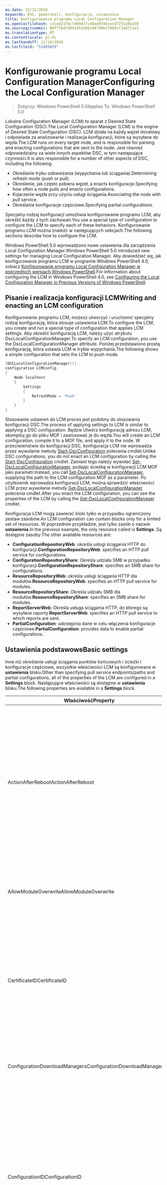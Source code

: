 ```yaml
---
ms.date: 12/12/2018
keywords: DSC, powershell, konfiguracja, ustawienia
title: Konfigurowanie programu Local Configuration Manager
ms.openlocfilehash: c3ced2376c7d99477c40ae078dcecd775538b350
ms.sourcegitcommit: 00ff76d7d9414fe585c04740b739b9cf14d711e1
ms.translationtype: MT
ms.contentlocale: pl-PL
ms.lasthandoff: 12/14/2018
ms.locfileid: "53405029"
---
```

# <a name="configuring-the-local-configuration-manager"></a><span data-ttu-id="3b67a-103">Konfigurowanie programu Local Configuration Manager</span><span class="sxs-lookup"><span data-stu-id="3b67a-103">Configuring the Local Configuration Manager</span></span>

> <span data-ttu-id="3b67a-104">Dotyczy: Windows PowerShell 5.0</span><span class="sxs-lookup"><span data-stu-id="3b67a-104">Applies To: Windows PowerShell 5.0</span></span>

<span data-ttu-id="3b67a-105">Lokalne Configuration Manager (LCM) to aparat z Desired State Configuration (DSC).</span><span class="sxs-lookup"><span data-stu-id="3b67a-105">The Local Configuration Manager (LCM) is the engine of Desired State Configuration (DSC).</span></span>
<span data-ttu-id="3b67a-106">LCM działa na każdy węzeł docelowy i odpowiada za analizowanie i realizacja konfiguracji, które są wysyłane do węzła.</span><span class="sxs-lookup"><span data-stu-id="3b67a-106">The LCM runs on every target node, and is responsible for parsing and enacting configurations that are sent to the node.</span></span>
<span data-ttu-id="3b67a-107">Jest również odpowiedzialny za wiele innych aspektów DSC, w tym następujące czynności.</span><span class="sxs-lookup"><span data-stu-id="3b67a-107">It is also responsible for a number of other aspects of DSC, including the following.</span></span>

- <span data-ttu-id="3b67a-108">Określanie trybu odświeżania (wypychania lub ściągania).</span><span class="sxs-lookup"><span data-stu-id="3b67a-108">Determining refresh mode (push or pull).</span></span>
- <span data-ttu-id="3b67a-109">Określenie, jak często pobiera węzeł, a enacts konfiguracje.</span><span class="sxs-lookup"><span data-stu-id="3b67a-109">Specifying how often a node pulls and enacts configurations.</span></span>
- <span data-ttu-id="3b67a-110">Kojarzenie węzła przy użyciu usługi ściągania.</span><span class="sxs-lookup"><span data-stu-id="3b67a-110">Associating the node with pull service.</span></span>
- <span data-ttu-id="3b67a-111">Określanie konfiguracje częściowe.</span><span class="sxs-lookup"><span data-stu-id="3b67a-111">Specifying partial configurations.</span></span>

<span data-ttu-id="3b67a-112">Specjalny rodzaj konfiguracji umożliwia konfigurowanie programu LCM, aby określić każdy z tych zachowań.</span><span class="sxs-lookup"><span data-stu-id="3b67a-112">You use a special type of configuration to configure the LCM to specify each of these behaviors.</span></span>
<span data-ttu-id="3b67a-113">Konfigurowanie programu LCM można znaleźć w następujących sekcjach.</span><span class="sxs-lookup"><span data-stu-id="3b67a-113">The following sections describe how to configure the LCM.</span></span>

<span data-ttu-id="3b67a-114">Windows PowerShell 5.0 wprowadzono nowe ustawienia dla zarządzania Local Configuration Manager.</span><span class="sxs-lookup"><span data-stu-id="3b67a-114">Windows PowerShell 5.0 introduced new settings for managing Local Configuration Manager.</span></span>
<span data-ttu-id="3b67a-115">Aby dowiedzieć się, jak konfigurowanie programu LCM w programie Windows PowerShell 4.0, zobacz [Konfigurowanie programu Local Configuration Manager w poprzednich wersjach Windows PowerShell](metaconfig4.md).</span><span class="sxs-lookup"><span data-stu-id="3b67a-115">For information about configuring the LCM in Windows PowerShell 4.0, see [Configuring the Local Configuration Manager in Previous Versions of Windows PowerShell](metaconfig4.md).</span></span>

## <a name="writing-and-enacting-an-lcm-configuration"></a><span data-ttu-id="3b67a-116">Pisanie i realizacja konfiguracji LCM</span><span class="sxs-lookup"><span data-stu-id="3b67a-116">Writing and enacting an LCM configuration</span></span>

<span data-ttu-id="3b67a-117">Konfigurowanie programu LCM, możesz utworzyć i uruchomić specjalny rodzaj konfigurację, która stosuje ustawienia LCM.</span><span class="sxs-lookup"><span data-stu-id="3b67a-117">To configure the LCM, you create and run a special type of configuration that applies LCM settings.</span></span>
<span data-ttu-id="3b67a-118">Aby określić konfigurację LCM, należy użyć atrybutu DscLocalConfigurationManager.</span><span class="sxs-lookup"><span data-stu-id="3b67a-118">To specify an LCM configuration, you use the DscLocalConfigurationManager attribute.</span></span>
<span data-ttu-id="3b67a-119">Poniżej przedstawiono prostą konfigurację, która ustawia LCM w trybie wypychania.</span><span class="sxs-lookup"><span data-stu-id="3b67a-119">The following shows a simple configuration that sets the LCM to push mode.</span></span>

```powershell
[DSCLocalConfigurationManager()]
configuration LCMConfig
{
    Node localhost
    {
        Settings
        {
            RefreshMode = 'Push'
        }
    }
}
```

<span data-ttu-id="3b67a-120">Stosowanie ustawień do LCM proces jest podobny do stosowania konfiguracji DSC.</span><span class="sxs-lookup"><span data-stu-id="3b67a-120">The process of applying settings to LCM is similar to applying a DSC configuration.</span></span>
<span data-ttu-id="3b67a-121">Będzie Utwórz konfigurację adresu LCM, skompiluj go do pliku MOF i zastosować je do węzła.</span><span class="sxs-lookup"><span data-stu-id="3b67a-121">You will create an LCM configuration, compile it to a MOF file, and apply it to the node.</span></span>
<span data-ttu-id="3b67a-122">W przeciwieństwie do konfiguracji DSC, konfiguracja LCM nie wprowadza przez wywołanie metody [Start-DscConfiguration](/powershell/module/psdesiredstateconfiguration/start-dscconfiguration) polecenia cmdlet.</span><span class="sxs-lookup"><span data-stu-id="3b67a-122">Unlike DSC configurations, you do not enact an LCM configuration by calling the [Start-DscConfiguration](/powershell/module/psdesiredstateconfiguration/start-dscconfiguration) cmdlet.</span></span>
<span data-ttu-id="3b67a-123">Zamiast tego należy wywołać [Set-DscLocalConfigurationManager](/powershell/module/PSDesiredStateConfiguration/Set-DscLocalConfigurationManager), podając ścieżkę w konfiguracji LCM MOF jako parametr.</span><span class="sxs-lookup"><span data-stu-id="3b67a-123">Instead, you call [Set-DscLocalConfigurationManager](/powershell/module/PSDesiredStateConfiguration/Set-DscLocalConfigurationManager), supplying the path to the LCM configuration MOF as a parameter.</span></span>
<span data-ttu-id="3b67a-124">Po użytkownik wprowadza konfiguracji LCM, można sprawdzić właściwości LCM przez wywołanie metody [Get-DscLocalConfigurationManager](/powershell/module/PSDesiredStateConfiguration/Get-DscLocalConfigurationManager) polecenia cmdlet.</span><span class="sxs-lookup"><span data-stu-id="3b67a-124">After you enact the LCM configuration, you can see the properties of the LCM by calling the [Get-DscLocalConfigurationManager](/powershell/module/PSDesiredStateConfiguration/Get-DscLocalConfigurationManager) cmdlet.</span></span>

<span data-ttu-id="3b67a-125">Konfiguracja LCM mogą zawierać bloki tylko w przypadku ograniczony zestaw zasobów.</span><span class="sxs-lookup"><span data-stu-id="3b67a-125">An LCM configuration can contain blocks only for a limited set of resources.</span></span>
<span data-ttu-id="3b67a-126">W poprzednim przykładzie, jest tylko zasób o nazwie **ustawienia**.</span><span class="sxs-lookup"><span data-stu-id="3b67a-126">In the previous example, the only resource called is **Settings**.</span></span>
<span data-ttu-id="3b67a-127">Są dostępne zasoby:</span><span class="sxs-lookup"><span data-stu-id="3b67a-127">The other available resources are:</span></span>

* <span data-ttu-id="3b67a-128">**ConfigurationRepositoryWeb**: określa usługi ściągania HTTP do konfiguracji.</span><span class="sxs-lookup"><span data-stu-id="3b67a-128">**ConfigurationRepositoryWeb**: specifies an HTTP pull service for configurations.</span></span>
* <span data-ttu-id="3b67a-129">**ConfigurationRepositoryShare**: Określa udziału SMB w przypadku konfiguracji.</span><span class="sxs-lookup"><span data-stu-id="3b67a-129">**ConfigurationRepositoryShare**: specifies an SMB share for configurations.</span></span>
* <span data-ttu-id="3b67a-130">**ResourceRepositoryWeb**: określa usługi ściągania HTTP dla modułów.</span><span class="sxs-lookup"><span data-stu-id="3b67a-130">**ResourceRepositoryWeb**: specifies an HTTP pull service for modules.</span></span>
* <span data-ttu-id="3b67a-131">**ResourceRepositoryShare**: Określa udziału SMB dla modułów.</span><span class="sxs-lookup"><span data-stu-id="3b67a-131">**ResourceRepositoryShare**: specifies an SMB share for modules.</span></span>
* <span data-ttu-id="3b67a-132">**ReportServerWeb**: Określa usługa ściągania HTTP, do którego są wysyłane raporty.</span><span class="sxs-lookup"><span data-stu-id="3b67a-132">**ReportServerWeb**: specifies an HTTP pull service to which reports are sent.</span></span>
* <span data-ttu-id="3b67a-133">**PartialConfiguration**: udostępnia dane w celu włączenia konfiguracje częściowe.</span><span class="sxs-lookup"><span data-stu-id="3b67a-133">**PartialConfiguration**: provides data to enable partial configurations.</span></span>

## <a name="basic-settings"></a><span data-ttu-id="3b67a-134">Ustawienia podstawowe</span><span class="sxs-lookup"><span data-stu-id="3b67a-134">Basic settings</span></span>

<span data-ttu-id="3b67a-135">Inne niż określanie usługi ściągania punktów końcowych i ścieżki i konfiguracje częściowe, wszystkie właściwości LCM są konfigurowane w **ustawienia** bloku.</span><span class="sxs-lookup"><span data-stu-id="3b67a-135">Other than specifying pull service endpoints/paths and partial configurations, all of the properties of the LCM are configured in a **Settings** block.</span></span>
<span data-ttu-id="3b67a-136">Następujące właściwości są dostępne w **ustawienia** bloku.</span><span class="sxs-lookup"><span data-stu-id="3b67a-136">The following properties are available in a **Settings** block.</span></span>

|  <span data-ttu-id="3b67a-137">Właściwość</span><span class="sxs-lookup"><span data-stu-id="3b67a-137">Property</span></span>  |  <span data-ttu-id="3b67a-138">Typ</span><span class="sxs-lookup"><span data-stu-id="3b67a-138">Type</span></span>  |  <span data-ttu-id="3b67a-139">Opis</span><span class="sxs-lookup"><span data-stu-id="3b67a-139">Description</span></span>   |
|----------- |------- |--------------- |
| <span data-ttu-id="3b67a-140">ActionAfterReboot</span><span class="sxs-lookup"><span data-stu-id="3b67a-140">ActionAfterReboot</span></span>| <span data-ttu-id="3b67a-141">ciąg</span><span class="sxs-lookup"><span data-stu-id="3b67a-141">string</span></span>| <span data-ttu-id="3b67a-142">Określa, co się dzieje po ponownym uruchomieniu podczas stosowania konfiguracji.</span><span class="sxs-lookup"><span data-stu-id="3b67a-142">Specifies what happens after a reboot during the application of a configuration.</span></span> <span data-ttu-id="3b67a-143">Możliwe wartości to __"ContinueConfiguration"__ i __"StopConfiguration"__.</span><span class="sxs-lookup"><span data-stu-id="3b67a-143">The possible values are __"ContinueConfiguration"__ and __"StopConfiguration"__.</span></span> <ul><li> <span data-ttu-id="3b67a-144">__ContinueConfiguration__: Kontynuuj, stosowanie bieżącą konfigurację po ponownym rozruchu komputera.</span><span class="sxs-lookup"><span data-stu-id="3b67a-144">__ContinueConfiguration__: Continue applying the current configuration after machine reboot.</span></span> <span data-ttu-id="3b67a-145">Jest to wartość domyślna</span><span class="sxs-lookup"><span data-stu-id="3b67a-145">This is the default value</span></span></li><li><span data-ttu-id="3b67a-146">__StopConfiguration__: Zatrzymaj bieżącą konfigurację po ponownym rozruchu komputera.</span><span class="sxs-lookup"><span data-stu-id="3b67a-146">__StopConfiguration__: Stop the current configuration after machine reboot.</span></span></li></ul>|
| <span data-ttu-id="3b67a-147">AllowModuleOverwrite</span><span class="sxs-lookup"><span data-stu-id="3b67a-147">AllowModuleOverwrite</span></span>| <span data-ttu-id="3b67a-148">wartość logiczna</span><span class="sxs-lookup"><span data-stu-id="3b67a-148">bool</span></span>| <span data-ttu-id="3b67a-149">__$TRUE__ Jeśli nowe konfiguracje pobrane z usługi ściągania mogą nadpisać stare w docelowym węźle.</span><span class="sxs-lookup"><span data-stu-id="3b67a-149">__$TRUE__ if new configurations downloaded from the pull service are allowed to overwrite the old ones on the target node.</span></span> <span data-ttu-id="3b67a-150">W przeciwnym razie $FALSE.</span><span class="sxs-lookup"><span data-stu-id="3b67a-150">Otherwise, $FALSE.</span></span>|
| <span data-ttu-id="3b67a-151">CertificateID</span><span class="sxs-lookup"><span data-stu-id="3b67a-151">CertificateID</span></span>| <span data-ttu-id="3b67a-152">ciąg</span><span class="sxs-lookup"><span data-stu-id="3b67a-152">string</span></span>| <span data-ttu-id="3b67a-153">Odcisk palca certyfikatu używany do zabezpieczania poświadczeń przekazanych w konfiguracji.</span><span class="sxs-lookup"><span data-stu-id="3b67a-153">The thumbprint of a certificate used to secure credentials passed in a configuration.</span></span> <span data-ttu-id="3b67a-154">Aby uzyskać więcej informacji, zobacz [chcesz zabezpieczyć poświadczenia w Desired State Configuration programu Windows PowerShell](http://blogs.msdn.com/b/powershell/archive/2014/01/31/want-to-secure-credentials-in-windows-powershell-desired-state-configuration.aspx)?.</span><span class="sxs-lookup"><span data-stu-id="3b67a-154">For more information see [Want to secure credentials in Windows PowerShell Desired State Configuration](http://blogs.msdn.com/b/powershell/archive/2014/01/31/want-to-secure-credentials-in-windows-powershell-desired-state-configuration.aspx)?.</span></span> <br> <span data-ttu-id="3b67a-155">__Uwaga:__ to odbywa się automatycznie, jeśli przy użyciu usługi ściągania usługi Azure Automation DSC.</span><span class="sxs-lookup"><span data-stu-id="3b67a-155">__Note:__ this is managed automatically if using Azure Automation DSC pull service.</span></span>|
| <span data-ttu-id="3b67a-156">ConfigurationDownloadManagers</span><span class="sxs-lookup"><span data-stu-id="3b67a-156">ConfigurationDownloadManagers</span></span>| <span data-ttu-id="3b67a-157">[] CimInstance</span><span class="sxs-lookup"><span data-stu-id="3b67a-157">CimInstance[]</span></span>| <span data-ttu-id="3b67a-158">Nieaktualne.</span><span class="sxs-lookup"><span data-stu-id="3b67a-158">Obsolete.</span></span> <span data-ttu-id="3b67a-159">Użyj __ConfigurationRepositoryWeb__ i __ConfigurationRepositoryShare__ bloków, aby zdefiniować ściągania konfiguracji punkty końcowe usługi.</span><span class="sxs-lookup"><span data-stu-id="3b67a-159">Use __ConfigurationRepositoryWeb__ and __ConfigurationRepositoryShare__ blocks to define configuration pull service endpoints.</span></span>|
| <span data-ttu-id="3b67a-160">ConfigurationID</span><span class="sxs-lookup"><span data-stu-id="3b67a-160">ConfigurationID</span></span>| <span data-ttu-id="3b67a-161">ciąg</span><span class="sxs-lookup"><span data-stu-id="3b67a-161">string</span></span>| <span data-ttu-id="3b67a-162">Dla wstecznej zgodności ze starszych ściągania usługi wersji.</span><span class="sxs-lookup"><span data-stu-id="3b67a-162">For backwards compatibility with older pull service versions.</span></span> <span data-ttu-id="3b67a-163">Identyfikator GUID, który identyfikuje plik konfiguracji, który można pobrać z usługi ściągania.</span><span class="sxs-lookup"><span data-stu-id="3b67a-163">A GUID that identifies the configuration file to get from a pull service.</span></span> <span data-ttu-id="3b67a-164">Węzeł będzie pobierać konfiguracje usługi ściągania, jeśli nazwa konfiguracji MOF nosi nazwę ConfigurationID.mof.</span><span class="sxs-lookup"><span data-stu-id="3b67a-164">The node will pull configurations on the pull service if the name of the configuration MOF is named ConfigurationID.mof.</span></span><br> <span data-ttu-id="3b67a-165">__Uwaga:__ Jeśli ustawisz tę właściwość, rejestrowanie węzła przy użyciu usługi ściągania przy użyciu __RegistrationKey__ nie działa.</span><span class="sxs-lookup"><span data-stu-id="3b67a-165">__Note:__ If you set this property, registering the node with a pull service by using __RegistrationKey__ does not work.</span></span> <span data-ttu-id="3b67a-166">Aby uzyskać więcej informacji, zobacz [Konfigurowanie klienta ściągania przy użyciu nazw konfiguracji](../pull-server/pullClientConfigNames.md).</span><span class="sxs-lookup"><span data-stu-id="3b67a-166">For more information, see [Setting up a pull client with configuration names](../pull-server/pullClientConfigNames.md).</span></span>|
| <span data-ttu-id="3b67a-167">ConfigurationMode</span><span class="sxs-lookup"><span data-stu-id="3b67a-167">ConfigurationMode</span></span>| <span data-ttu-id="3b67a-168">ciąg</span><span class="sxs-lookup"><span data-stu-id="3b67a-168">string</span></span> | <span data-ttu-id="3b67a-169">Określa, jak LCM faktycznie ma zastosowanie do konfiguracji do węzłów docelowych.</span><span class="sxs-lookup"><span data-stu-id="3b67a-169">Specifies how the LCM actually applies the configuration to the target nodes.</span></span> <span data-ttu-id="3b67a-170">Możliwe wartości to __"ApplyOnly"__,__"ApplyAndMonitor"__, i __"ApplyAndAutoCorrect"__.</span><span class="sxs-lookup"><span data-stu-id="3b67a-170">Possible values are __"ApplyOnly"__,__"ApplyAndMonitor"__, and __"ApplyAndAutoCorrect"__.</span></span> <ul><li><span data-ttu-id="3b67a-171">__ApplyOnly__: Ma zastosowanie do konfiguracji DSC, a nie robi nic więcej, chyba że nowa konfiguracja zostanie przypisany do węzła docelowego lub nowej konfiguracji są pobierane z usługi.</span><span class="sxs-lookup"><span data-stu-id="3b67a-171">__ApplyOnly__: DSC applies the configuration and does nothing further unless a new configuration is pushed to the target node or when a new configuration is pulled from a service.</span></span> <span data-ttu-id="3b67a-172">Po początkowej stosowania nowej konfiguracji DSC nie sprawdza odejście od stanu wcześniej skonfigurowany.</span><span class="sxs-lookup"><span data-stu-id="3b67a-172">After initial application of a new configuration, DSC does not check for drift from a previously configured state.</span></span> <span data-ttu-id="3b67a-173">Należy pamiętać, że DSC podejmie próbę zastosowania konfiguracji, dopóki nie zostanie pomyślnie przed __ApplyOnly__ staje się skuteczny.</span><span class="sxs-lookup"><span data-stu-id="3b67a-173">Note that DSC will attempt to apply the configuration until it is successful before __ApplyOnly__ takes effect.</span></span> </li><li> <span data-ttu-id="3b67a-174">__ApplyAndMonitor__: Jest to wartość domyślna.</span><span class="sxs-lookup"><span data-stu-id="3b67a-174">__ApplyAndMonitor__: This is the default value.</span></span> <span data-ttu-id="3b67a-175">LCM stosuje wszystkie nowe konfiguracje.</span><span class="sxs-lookup"><span data-stu-id="3b67a-175">The LCM applies any new configurations.</span></span> <span data-ttu-id="3b67a-176">Po początkowym aplikacji nowej konfiguracji Jeśli węzeł docelowy drifts z żądanego stanu DSC raporty niezgodności w dziennikach.</span><span class="sxs-lookup"><span data-stu-id="3b67a-176">After initial application of a new configuration, if the target node drifts from the desired state, DSC reports the discrepancy in logs.</span></span> <span data-ttu-id="3b67a-177">Należy pamiętać, że DSC podejmie próbę zastosowania konfiguracji, dopóki nie zostanie pomyślnie przed __ApplyAndMonitor__ staje się skuteczny.</span><span class="sxs-lookup"><span data-stu-id="3b67a-177">Note that DSC will attempt to apply the configuration until it is successful before __ApplyAndMonitor__ takes effect.</span></span></li><li><span data-ttu-id="3b67a-178">__ApplyAndAutoCorrect__: DSC stosuje wszystkie nowe konfiguracje.</span><span class="sxs-lookup"><span data-stu-id="3b67a-178">__ApplyAndAutoCorrect__: DSC applies any new configurations.</span></span> <span data-ttu-id="3b67a-179">Po początkowym aplikacji nowej konfiguracji Jeśli węzeł docelowy drifts z żądanego stanu DSC raporty niezgodności w dziennikach, a następnie ponownie stosuje bieżącej konfiguracji.</span><span class="sxs-lookup"><span data-stu-id="3b67a-179">After initial application of a new configuration, if the target node drifts from the desired state, DSC reports the discrepancy in logs, and then re-applies the current configuration.</span></span></li></ul>|
| <span data-ttu-id="3b67a-180">ConfigurationModeFrequencyMins</span><span class="sxs-lookup"><span data-stu-id="3b67a-180">ConfigurationModeFrequencyMins</span></span>| <span data-ttu-id="3b67a-181">UInt32</span><span class="sxs-lookup"><span data-stu-id="3b67a-181">UInt32</span></span>| <span data-ttu-id="3b67a-182">W ciągu kilku minut, bieżąca konfiguracja jest jak często sprawdzane i stosowane.</span><span class="sxs-lookup"><span data-stu-id="3b67a-182">How often, in minutes, the current configuration is checked and applied.</span></span> <span data-ttu-id="3b67a-183">Ta właściwość jest ignorowana, jeśli ustawiono właściwość ConfigurationMode ApplyOnly.</span><span class="sxs-lookup"><span data-stu-id="3b67a-183">This property is ignored if the ConfigurationMode property is set to ApplyOnly.</span></span> <span data-ttu-id="3b67a-184">Wartość domyślna to 15.</span><span class="sxs-lookup"><span data-stu-id="3b67a-184">The default value is 15.</span></span>|
| <span data-ttu-id="3b67a-185">Element DebugMode</span><span class="sxs-lookup"><span data-stu-id="3b67a-185">DebugMode</span></span>| <span data-ttu-id="3b67a-186">ciąg</span><span class="sxs-lookup"><span data-stu-id="3b67a-186">string</span></span>| <span data-ttu-id="3b67a-187">Możliwe wartości to __Brak__, __ForceModuleImport__, i __wszystkich__.</span><span class="sxs-lookup"><span data-stu-id="3b67a-187">Possible values are __None__, __ForceModuleImport__, and __All__.</span></span> <ul><li><span data-ttu-id="3b67a-188">Ustaw __Brak__ zasoby pamięci podręcznej.</span><span class="sxs-lookup"><span data-stu-id="3b67a-188">Set to __None__ to use cached resources.</span></span> <span data-ttu-id="3b67a-189">To jest ustawieniem domyślnym i powinny być używane w scenariuszach produkcyjnych.</span><span class="sxs-lookup"><span data-stu-id="3b67a-189">This is the default and should be used in production scenarios.</span></span></li><li><span data-ttu-id="3b67a-190">Ustawienie __ForceModuleImport__, powoduje, że LCM załadować ponownie wszystkie moduły zasobów DSC, nawet jeśli zostały wcześniej załadowane i pamięci podręcznej.</span><span class="sxs-lookup"><span data-stu-id="3b67a-190">Setting to __ForceModuleImport__, causes the LCM to reload any DSC resource modules, even if they have been previously loaded and cached.</span></span> <span data-ttu-id="3b67a-191">Ma to wpływ na wydajność operacji DSC, ponieważ każdy moduł jest załadowany ponownie, przy użyciu.</span><span class="sxs-lookup"><span data-stu-id="3b67a-191">This impacts the performance of DSC operations as each module is reloaded on use.</span></span> <span data-ttu-id="3b67a-192">Zazwyczaj używasz tej wartości podczas debugowania zasobu</span><span class="sxs-lookup"><span data-stu-id="3b67a-192">Typically you would use this value while debugging a resource</span></span></li><li><span data-ttu-id="3b67a-193">W tej wersji __wszystkich__ jest taka sama jak __ForceModuleImport__</span><span class="sxs-lookup"><span data-stu-id="3b67a-193">In this release, __All__ is same as __ForceModuleImport__</span></span></li></ul> |
| <span data-ttu-id="3b67a-194">RebootNodeIfNeeded</span><span class="sxs-lookup"><span data-stu-id="3b67a-194">RebootNodeIfNeeded</span></span>| <span data-ttu-id="3b67a-195">wartość logiczna</span><span class="sxs-lookup"><span data-stu-id="3b67a-195">bool</span></span>| <span data-ttu-id="3b67a-196">Ustaw tę opcję na __$true__ na Automatyczny ponowny rozruch węzła po przeprowadzeniu konfiguracji, która wymaga ponownego uruchomienia jest stosowany.</span><span class="sxs-lookup"><span data-stu-id="3b67a-196">Set this to __$true__ to automatically reboot the node after a configuration that requires reboot is applied.</span></span> <span data-ttu-id="3b67a-197">W przeciwnym razie trzeba będzie ręcznie wykonać ponowne uruchomienie węzła dla żadnej konfiguracji, który go wymaga.</span><span class="sxs-lookup"><span data-stu-id="3b67a-197">Otherwise, you will have to manually reboot the node for any configuration that requires it.</span></span> <span data-ttu-id="3b67a-198">Wartość domyślna to __$false__.</span><span class="sxs-lookup"><span data-stu-id="3b67a-198">The default value is __$false__.</span></span> <span data-ttu-id="3b67a-199">Aby użyć tego ustawienia, jeśli warunek jest ponowny rozruch jest wprowadzany przez coś innego niż DSC (np. Instalator Windows), należy połączyć to ustawienie za pomocą [xPendingReboot](https://github.com/powershell/xpendingreboot) modułu.</span><span class="sxs-lookup"><span data-stu-id="3b67a-199">To use this setting when a reboot condition is enacted by something other than DSC (such as Windows Installer), combine this setting with the [xPendingReboot](https://github.com/powershell/xpendingreboot) module.</span></span>|
| <span data-ttu-id="3b67a-200">Trybów RefreshMode</span><span class="sxs-lookup"><span data-stu-id="3b67a-200">RefreshMode</span></span>| <span data-ttu-id="3b67a-201">ciąg</span><span class="sxs-lookup"><span data-stu-id="3b67a-201">string</span></span>| <span data-ttu-id="3b67a-202">Określa, jak LCM pobiera konfiguracje.</span><span class="sxs-lookup"><span data-stu-id="3b67a-202">Specifies how the LCM gets configurations.</span></span> <span data-ttu-id="3b67a-203">Możliwe wartości to __"Wyłączone"__, __"Push"__, i __"Ściągania"__.</span><span class="sxs-lookup"><span data-stu-id="3b67a-203">The possible values are __"Disabled"__, __"Push"__, and __"Pull"__.</span></span> <ul><li><span data-ttu-id="3b67a-204">__Wyłączone__: Konfiguracje DSC są wyłączone dla tego węzła.</span><span class="sxs-lookup"><span data-stu-id="3b67a-204">__Disabled__: DSC configurations are disabled for this node.</span></span></li><li> <span data-ttu-id="3b67a-205">__Wypychanie__: Konfiguracje są inicjowane przez wywołanie metody [Start-DscConfiguration](/powershell/module/psdesiredstateconfiguration/start-dscconfiguration) polecenia cmdlet.</span><span class="sxs-lookup"><span data-stu-id="3b67a-205">__Push__: Configurations are initiated by calling the [Start-DscConfiguration](/powershell/module/psdesiredstateconfiguration/start-dscconfiguration) cmdlet.</span></span> <span data-ttu-id="3b67a-206">Konfiguracja jest stosowana od razu do węzła.</span><span class="sxs-lookup"><span data-stu-id="3b67a-206">The configuration is applied immediately to the node.</span></span> <span data-ttu-id="3b67a-207">Jest to wartość domyślna.</span><span class="sxs-lookup"><span data-stu-id="3b67a-207">This is the default value.</span></span></li><li><span data-ttu-id="3b67a-208">__Ściągnij:__ Węzeł jest skonfigurowany do regularne sprawdzanie konfiguracji z usługi ściągania lub ścieżka SMB.</span><span class="sxs-lookup"><span data-stu-id="3b67a-208">__Pull:__ The node is configured to regularly check for configurations from a pull service or SMB path.</span></span> <span data-ttu-id="3b67a-209">Jeśli ta właściwość jest ustawiona __ściągnięcia__, należy określić HTTP (usługa) lub ścieżka SMB (udział) w __ConfigurationRepositoryWeb__ lub __ConfigurationRepositoryShare__ bloku.</span><span class="sxs-lookup"><span data-stu-id="3b67a-209">If this property is set to __Pull__, you must specify an HTTP (service) or SMB (share) path in a __ConfigurationRepositoryWeb__ or __ConfigurationRepositoryShare__ block.</span></span></li></ul>|
| <span data-ttu-id="3b67a-210">RefreshFrequencyMins</span><span class="sxs-lookup"><span data-stu-id="3b67a-210">RefreshFrequencyMins</span></span>| <span data-ttu-id="3b67a-211">Uint32</span><span class="sxs-lookup"><span data-stu-id="3b67a-211">Uint32</span></span>| <span data-ttu-id="3b67a-212">Interwał czasu w minutach, w których LCM sprawdza, czy usługa ściągania, aby uzyskać zaktualizowane konfiguracje.</span><span class="sxs-lookup"><span data-stu-id="3b67a-212">The time interval, in minutes, at which the LCM checks a pull service to get updated configurations.</span></span> <span data-ttu-id="3b67a-213">Ta wartość jest ignorowana, jeśli nie skonfigurowano programu LCM w trybie ściągnięcia.</span><span class="sxs-lookup"><span data-stu-id="3b67a-213">This value is ignored if the LCM is not configured in pull mode.</span></span> <span data-ttu-id="3b67a-214">Wartość domyślna to 30.</span><span class="sxs-lookup"><span data-stu-id="3b67a-214">The default value is 30.</span></span>|
| <span data-ttu-id="3b67a-215">ReportManagers</span><span class="sxs-lookup"><span data-stu-id="3b67a-215">ReportManagers</span></span>| <span data-ttu-id="3b67a-216">[] CimInstance</span><span class="sxs-lookup"><span data-stu-id="3b67a-216">CimInstance[]</span></span>| <span data-ttu-id="3b67a-217">Nieaktualne.</span><span class="sxs-lookup"><span data-stu-id="3b67a-217">Obsolete.</span></span> <span data-ttu-id="3b67a-218">Użyj __ReportServerWeb__ bloków, aby zdefiniować punkt końcowy, aby wysłać dane raportowania usługi ściągania.</span><span class="sxs-lookup"><span data-stu-id="3b67a-218">Use __ReportServerWeb__ blocks to define an endpoint to send reporting data to a pull service.</span></span>|
| <span data-ttu-id="3b67a-219">ResourceModuleManagers</span><span class="sxs-lookup"><span data-stu-id="3b67a-219">ResourceModuleManagers</span></span>| <span data-ttu-id="3b67a-220">[] CimInstance</span><span class="sxs-lookup"><span data-stu-id="3b67a-220">CimInstance[]</span></span>| <span data-ttu-id="3b67a-221">Nieaktualne.</span><span class="sxs-lookup"><span data-stu-id="3b67a-221">Obsolete.</span></span> <span data-ttu-id="3b67a-222">Użyj __ResourceRepositoryWeb__ i __ResourceRepositoryShare__ bloków, aby zdefiniować ściągania usługi punktów końcowych HTTP lub ścieżek protokołu SMB, odpowiednio.</span><span class="sxs-lookup"><span data-stu-id="3b67a-222">Use __ResourceRepositoryWeb__ and __ResourceRepositoryShare__ blocks to define pull service HTTP endpoints or SMB paths, respectively.</span></span>|
| <span data-ttu-id="3b67a-223">PartialConfigurations</span><span class="sxs-lookup"><span data-stu-id="3b67a-223">PartialConfigurations</span></span>| <span data-ttu-id="3b67a-224">CimInstance</span><span class="sxs-lookup"><span data-stu-id="3b67a-224">CimInstance</span></span>| <span data-ttu-id="3b67a-225">Nie zaimplementowano.</span><span class="sxs-lookup"><span data-stu-id="3b67a-225">Not implemented.</span></span> <span data-ttu-id="3b67a-226">Nie używaj.</span><span class="sxs-lookup"><span data-stu-id="3b67a-226">Do not use.</span></span>|
| <span data-ttu-id="3b67a-227">StatusRetentionTimeInDays</span><span class="sxs-lookup"><span data-stu-id="3b67a-227">StatusRetentionTimeInDays</span></span> | <span data-ttu-id="3b67a-228">UInt32</span><span class="sxs-lookup"><span data-stu-id="3b67a-228">UInt32</span></span>| <span data-ttu-id="3b67a-229">Liczba dni, przez które LCM śledzi stan bieżącej konfiguracji.</span><span class="sxs-lookup"><span data-stu-id="3b67a-229">The number of days the LCM keeps the status of the current configuration.</span></span>|

## <a name="pull-service"></a><span data-ttu-id="3b67a-230">Usługa ściągania</span><span class="sxs-lookup"><span data-stu-id="3b67a-230">Pull service</span></span>

<span data-ttu-id="3b67a-231">Konfiguracja LCM obsługuje definiowanie następujących typów punktów końcowych usługi ściągania:</span><span class="sxs-lookup"><span data-stu-id="3b67a-231">LCM configuration supports defining the following types of pull service endpoints:</span></span>

- <span data-ttu-id="3b67a-232">**Serwer konfiguracji**: Repozytorium w przypadku konfiguracji DSC.</span><span class="sxs-lookup"><span data-stu-id="3b67a-232">**Configuration server**: A repository for DSC configurations.</span></span> <span data-ttu-id="3b67a-233">Definiowanie konfiguracji serwerów przy użyciu **ConfigurationRepositoryWeb** (dla serwerów opartych na sieci web) i **ConfigurationRepositoryShare** (dla serwerów opartych na SMB) bloki.</span><span class="sxs-lookup"><span data-stu-id="3b67a-233">Define configuration servers by using **ConfigurationRepositoryWeb** (for web-based servers) and **ConfigurationRepositoryShare** (for SMB-based servers) blocks.</span></span>
- <span data-ttu-id="3b67a-234">**Serwer zasobów**: Repozytorium dla zasobów DSC, spakowany jako moduły programu PowerShell.</span><span class="sxs-lookup"><span data-stu-id="3b67a-234">**Resource server**: A repository for DSC resources, packaged as PowerShell modules.</span></span> <span data-ttu-id="3b67a-235">Definiowanie serwerów zasobów przy użyciu **ResourceRepositoryWeb** (dla serwerów opartych na sieci web) i **ResourceRepositoryShare** (dla serwerów opartych na SMB) bloki.</span><span class="sxs-lookup"><span data-stu-id="3b67a-235">Define resource servers by using **ResourceRepositoryWeb** (for web-based servers) and **ResourceRepositoryShare** (for SMB-based servers) blocks.</span></span>
- <span data-ttu-id="3b67a-236">**Serwer raportów**: Usługa, która DSC wysyła dane raportu do.</span><span class="sxs-lookup"><span data-stu-id="3b67a-236">**Report server**: A service that DSC sends report data to.</span></span> <span data-ttu-id="3b67a-237">Definiowanie serwerów raportów przy użyciu **ReportServerWeb** bloków.</span><span class="sxs-lookup"><span data-stu-id="3b67a-237">Define report servers by using **ReportServerWeb** blocks.</span></span> <span data-ttu-id="3b67a-238">Na serwerze raportów należy usługi sieci web.</span><span class="sxs-lookup"><span data-stu-id="3b67a-238">A report server must be a web service.</span></span>

<span data-ttu-id="3b67a-239">Aby wyświetlić szczegółowe informacje na temat usługi ściągania, [Desired State Configuration usługi ściągania](../pull-server/pullServer.md).</span><span class="sxs-lookup"><span data-stu-id="3b67a-239">For more details on pull service see, [Desired State Configuration Pull Service](../pull-server/pullServer.md).</span></span>

## <a name="configuration-server-blocks"></a><span data-ttu-id="3b67a-240">Bloki serwera konfiguracji</span><span class="sxs-lookup"><span data-stu-id="3b67a-240">Configuration server blocks</span></span>

<span data-ttu-id="3b67a-241">Aby zdefiniować serwera konfiguracji opartej na sieci web, należy utworzyć **ConfigurationRepositoryWeb** bloku.</span><span class="sxs-lookup"><span data-stu-id="3b67a-241">To define a web-based configuration server, you create a **ConfigurationRepositoryWeb** block.</span></span>
<span data-ttu-id="3b67a-242">A **ConfigurationRepositoryWeb** definiuje następujące właściwości.</span><span class="sxs-lookup"><span data-stu-id="3b67a-242">A **ConfigurationRepositoryWeb** defines the following properties.</span></span>

|<span data-ttu-id="3b67a-243">Właściwość</span><span class="sxs-lookup"><span data-stu-id="3b67a-243">Property</span></span>|<span data-ttu-id="3b67a-244">Typ</span><span class="sxs-lookup"><span data-stu-id="3b67a-244">Type</span></span>|<span data-ttu-id="3b67a-245">Opis</span><span class="sxs-lookup"><span data-stu-id="3b67a-245">Description</span></span>|
|---|---|---|
|<span data-ttu-id="3b67a-246">AllowUnsecureConnection</span><span class="sxs-lookup"><span data-stu-id="3b67a-246">AllowUnsecureConnection</span></span>|<span data-ttu-id="3b67a-247">wartość logiczna</span><span class="sxs-lookup"><span data-stu-id="3b67a-247">bool</span></span>|<span data-ttu-id="3b67a-248">Ustaw **$TRUE** umożliwia nawiązywanie połączeń z węzła do serwera bez uwierzytelniania.</span><span class="sxs-lookup"><span data-stu-id="3b67a-248">Set to **$TRUE** to allow connections from the node to the server without authentication.</span></span> <span data-ttu-id="3b67a-249">Ustaw **$FALSE** wymagające uwierzytelniania.</span><span class="sxs-lookup"><span data-stu-id="3b67a-249">Set to **$FALSE** to require authentication.</span></span>|
|<span data-ttu-id="3b67a-250">CertificateID</span><span class="sxs-lookup"><span data-stu-id="3b67a-250">CertificateID</span></span>|<span data-ttu-id="3b67a-251">ciąg</span><span class="sxs-lookup"><span data-stu-id="3b67a-251">string</span></span>|<span data-ttu-id="3b67a-252">Odcisk palca certyfikatu używany do uwierzytelniania serwera.</span><span class="sxs-lookup"><span data-stu-id="3b67a-252">The thumbprint of a certificate used to authenticate to the server.</span></span>|
|<span data-ttu-id="3b67a-253">ConfigurationNames</span><span class="sxs-lookup"><span data-stu-id="3b67a-253">ConfigurationNames</span></span>|<span data-ttu-id="3b67a-254">Ciąg]</span><span class="sxs-lookup"><span data-stu-id="3b67a-254">String[]</span></span>|<span data-ttu-id="3b67a-255">Tablica nazw konfiguracji do ściągnięcia przez węzeł docelowy.</span><span class="sxs-lookup"><span data-stu-id="3b67a-255">An array of names of configurations to be pulled by the target node.</span></span> <span data-ttu-id="3b67a-256">Są one używane tylko wtedy, gdy węzeł jest zarejestrowana przy użyciu usługi ściągania przy użyciu **RegistrationKey**.</span><span class="sxs-lookup"><span data-stu-id="3b67a-256">These are used only if the node is registered with the pull service by using a **RegistrationKey**.</span></span> <span data-ttu-id="3b67a-257">Aby uzyskać więcej informacji, zobacz [Konfigurowanie klienta ściągania przy użyciu nazw konfiguracji](../pull-server/pullClientConfigNames.md).</span><span class="sxs-lookup"><span data-stu-id="3b67a-257">For more information, see [Setting up a pull client with configuration names](../pull-server/pullClientConfigNames.md).</span></span>|
|<span data-ttu-id="3b67a-258">RegistrationKey</span><span class="sxs-lookup"><span data-stu-id="3b67a-258">RegistrationKey</span></span>|<span data-ttu-id="3b67a-259">ciąg</span><span class="sxs-lookup"><span data-stu-id="3b67a-259">string</span></span>|<span data-ttu-id="3b67a-260">Identyfikator GUID, który rejestruje węzła przy użyciu usługi ściągania.</span><span class="sxs-lookup"><span data-stu-id="3b67a-260">A GUID that registers the node with the pull service.</span></span> <span data-ttu-id="3b67a-261">Aby uzyskać więcej informacji, zobacz [Konfigurowanie klienta ściągania przy użyciu nazw konfiguracji](../pull-server/pullClientConfigNames.md).</span><span class="sxs-lookup"><span data-stu-id="3b67a-261">For more information, see [Setting up a pull client with configuration names](../pull-server/pullClientConfigNames.md).</span></span>|
|<span data-ttu-id="3b67a-262">ServerURL</span><span class="sxs-lookup"><span data-stu-id="3b67a-262">ServerURL</span></span>|<span data-ttu-id="3b67a-263">ciąg</span><span class="sxs-lookup"><span data-stu-id="3b67a-263">string</span></span>|<span data-ttu-id="3b67a-264">Adres URL usługi konfiguracji.</span><span class="sxs-lookup"><span data-stu-id="3b67a-264">The URL of the configuration service.</span></span>|

<span data-ttu-id="3b67a-265">Przykładowy skrypt ułatwiają konfigurowanie wartość ConfigurationRepositoryWeb dla węzłów lokalnych jest dostępna — zobacz [metaconfigurations generowania DSC](https://docs.microsoft.com/en-us/azure/automation/automation-dsc-onboarding#generating-dsc-metaconfigurations)</span><span class="sxs-lookup"><span data-stu-id="3b67a-265">An example script to simplify configuring the ConfigurationRepositoryWeb value for on-premises nodes is available - see [Generating DSC metaconfigurations](https://docs.microsoft.com/en-us/azure/automation/automation-dsc-onboarding#generating-dsc-metaconfigurations)</span></span>

<span data-ttu-id="3b67a-266">Aby zdefiniować serwer konfiguracji opartej na protokole SMB, należy utworzyć **ConfigurationRepositoryShare** bloku.</span><span class="sxs-lookup"><span data-stu-id="3b67a-266">To define an SMB-based configuration server, you create a **ConfigurationRepositoryShare** block.</span></span>
<span data-ttu-id="3b67a-267">A **ConfigurationRepositoryShare** definiuje następujące właściwości.</span><span class="sxs-lookup"><span data-stu-id="3b67a-267">A **ConfigurationRepositoryShare** defines the following properties.</span></span>

|<span data-ttu-id="3b67a-268">Właściwość</span><span class="sxs-lookup"><span data-stu-id="3b67a-268">Property</span></span>|<span data-ttu-id="3b67a-269">Typ</span><span class="sxs-lookup"><span data-stu-id="3b67a-269">Type</span></span>|<span data-ttu-id="3b67a-270">Opis</span><span class="sxs-lookup"><span data-stu-id="3b67a-270">Description</span></span>|
|---|---|---|
|<span data-ttu-id="3b67a-271">Poświadczenie</span><span class="sxs-lookup"><span data-stu-id="3b67a-271">Credential</span></span>|<span data-ttu-id="3b67a-272">MSFT_Credential</span><span class="sxs-lookup"><span data-stu-id="3b67a-272">MSFT_Credential</span></span>|<span data-ttu-id="3b67a-273">Poświadczenia używane do uwierzytelniania w udziale SMB.</span><span class="sxs-lookup"><span data-stu-id="3b67a-273">The credential used to authenticate to the SMB share.</span></span>|
|<span data-ttu-id="3b67a-274">SourcePath</span><span class="sxs-lookup"><span data-stu-id="3b67a-274">SourcePath</span></span>|<span data-ttu-id="3b67a-275">ciąg</span><span class="sxs-lookup"><span data-stu-id="3b67a-275">string</span></span>|<span data-ttu-id="3b67a-276">Ścieżka udziału SMB.</span><span class="sxs-lookup"><span data-stu-id="3b67a-276">The path of the SMB share.</span></span>|

## <a name="resource-server-blocks"></a><span data-ttu-id="3b67a-277">Bloki serwera zasobów</span><span class="sxs-lookup"><span data-stu-id="3b67a-277">Resource server blocks</span></span>

<span data-ttu-id="3b67a-278">Aby zdefiniować serwer zasobów opartych na sieci web, należy utworzyć **ResourceRepositoryWeb** bloku.</span><span class="sxs-lookup"><span data-stu-id="3b67a-278">To define a web-based resource server, you create a **ResourceRepositoryWeb** block.</span></span>
<span data-ttu-id="3b67a-279">A **ResourceRepositoryWeb** definiuje następujące właściwości.</span><span class="sxs-lookup"><span data-stu-id="3b67a-279">A **ResourceRepositoryWeb** defines the following properties.</span></span>

|<span data-ttu-id="3b67a-280">Właściwość</span><span class="sxs-lookup"><span data-stu-id="3b67a-280">Property</span></span>|<span data-ttu-id="3b67a-281">Typ</span><span class="sxs-lookup"><span data-stu-id="3b67a-281">Type</span></span>|<span data-ttu-id="3b67a-282">Opis</span><span class="sxs-lookup"><span data-stu-id="3b67a-282">Description</span></span>|
|---|---|---|
|<span data-ttu-id="3b67a-283">AllowUnsecureConnection</span><span class="sxs-lookup"><span data-stu-id="3b67a-283">AllowUnsecureConnection</span></span>|<span data-ttu-id="3b67a-284">wartość logiczna</span><span class="sxs-lookup"><span data-stu-id="3b67a-284">bool</span></span>|<span data-ttu-id="3b67a-285">Ustaw **$TRUE** umożliwia nawiązywanie połączeń z węzła do serwera bez uwierzytelniania.</span><span class="sxs-lookup"><span data-stu-id="3b67a-285">Set to **$TRUE** to allow connections from the node to the server without authentication.</span></span> <span data-ttu-id="3b67a-286">Ustaw **$FALSE** wymagające uwierzytelniania.</span><span class="sxs-lookup"><span data-stu-id="3b67a-286">Set to **$FALSE** to require authentication.</span></span>|
|<span data-ttu-id="3b67a-287">CertificateID</span><span class="sxs-lookup"><span data-stu-id="3b67a-287">CertificateID</span></span>|<span data-ttu-id="3b67a-288">ciąg</span><span class="sxs-lookup"><span data-stu-id="3b67a-288">string</span></span>|<span data-ttu-id="3b67a-289">Odcisk palca certyfikatu używany do uwierzytelniania serwera.</span><span class="sxs-lookup"><span data-stu-id="3b67a-289">The thumbprint of a certificate used to authenticate to the server.</span></span>|
|<span data-ttu-id="3b67a-290">RegistrationKey</span><span class="sxs-lookup"><span data-stu-id="3b67a-290">RegistrationKey</span></span>|<span data-ttu-id="3b67a-291">ciąg</span><span class="sxs-lookup"><span data-stu-id="3b67a-291">string</span></span>|<span data-ttu-id="3b67a-292">Identyfikator GUID, który identyfikuje węzeł, aby usługa ściągania.</span><span class="sxs-lookup"><span data-stu-id="3b67a-292">A GUID that identifies the node to the pull service.</span></span>|
|<span data-ttu-id="3b67a-293">ServerURL</span><span class="sxs-lookup"><span data-stu-id="3b67a-293">ServerURL</span></span>|<span data-ttu-id="3b67a-294">ciąg</span><span class="sxs-lookup"><span data-stu-id="3b67a-294">string</span></span>|<span data-ttu-id="3b67a-295">Adres URL serwera konfiguracji.</span><span class="sxs-lookup"><span data-stu-id="3b67a-295">The URL of the configuration server.</span></span>|

<span data-ttu-id="3b67a-296">Przykładowy skrypt ułatwiają konfigurowanie wartość ResourceRepositoryWeb dla węzłów lokalnych jest dostępna — zobacz [metaconfigurations generowania DSC](https://docs.microsoft.com/en-us/azure/automation/automation-dsc-onboarding#generating-dsc-metaconfigurations)</span><span class="sxs-lookup"><span data-stu-id="3b67a-296">An example script to simplify configuring the ResourceRepositoryWeb value for on-premises nodes is available - see [Generating DSC metaconfigurations](https://docs.microsoft.com/en-us/azure/automation/automation-dsc-onboarding#generating-dsc-metaconfigurations)</span></span>

<span data-ttu-id="3b67a-297">Aby zdefiniować serwer opartych na SMB zasobów, należy utworzyć **ResourceRepositoryShare** bloku.</span><span class="sxs-lookup"><span data-stu-id="3b67a-297">To define an SMB-based resource server, you create a **ResourceRepositoryShare** block.</span></span>
<span data-ttu-id="3b67a-298">**ResourceRepositoryShare** definiuje następujące właściwości.</span><span class="sxs-lookup"><span data-stu-id="3b67a-298">**ResourceRepositoryShare** defines the following properties.</span></span>

|<span data-ttu-id="3b67a-299">Właściwość</span><span class="sxs-lookup"><span data-stu-id="3b67a-299">Property</span></span>|<span data-ttu-id="3b67a-300">Typ</span><span class="sxs-lookup"><span data-stu-id="3b67a-300">Type</span></span>|<span data-ttu-id="3b67a-301">Opis</span><span class="sxs-lookup"><span data-stu-id="3b67a-301">Description</span></span>|
|---|---|---|
|<span data-ttu-id="3b67a-302">Poświadczenie</span><span class="sxs-lookup"><span data-stu-id="3b67a-302">Credential</span></span>|<span data-ttu-id="3b67a-303">MSFT_Credential</span><span class="sxs-lookup"><span data-stu-id="3b67a-303">MSFT_Credential</span></span>|<span data-ttu-id="3b67a-304">Poświadczenia używane do uwierzytelniania w udziale SMB.</span><span class="sxs-lookup"><span data-stu-id="3b67a-304">The credential used to authenticate to the SMB share.</span></span> <span data-ttu-id="3b67a-305">Na przykład przekazywać poświadczenia zobacz [Konfigurowanie serwera ściągania DSC SMB](../pull-server/pullServerSMB.md)</span><span class="sxs-lookup"><span data-stu-id="3b67a-305">For an example of passing credentials, see [Setting up a DSC SMB pull server](../pull-server/pullServerSMB.md)</span></span>|
|<span data-ttu-id="3b67a-306">SourcePath</span><span class="sxs-lookup"><span data-stu-id="3b67a-306">SourcePath</span></span>|<span data-ttu-id="3b67a-307">ciąg</span><span class="sxs-lookup"><span data-stu-id="3b67a-307">string</span></span>|<span data-ttu-id="3b67a-308">Ścieżka udziału SMB.</span><span class="sxs-lookup"><span data-stu-id="3b67a-308">The path of the SMB share.</span></span>|

## <a name="report-server-blocks"></a><span data-ttu-id="3b67a-309">Bloki serwera raportów</span><span class="sxs-lookup"><span data-stu-id="3b67a-309">Report server blocks</span></span>

<span data-ttu-id="3b67a-310">Aby zdefiniować serwera raportów, należy utworzyć **ReportServerWeb** bloku.</span><span class="sxs-lookup"><span data-stu-id="3b67a-310">To define a report server, you create a **ReportServerWeb** block.</span></span>
<span data-ttu-id="3b67a-311">Rola serwera raportów nie jest zgodny z usługi ściągania opartych na SMB.</span><span class="sxs-lookup"><span data-stu-id="3b67a-311">The report server role is not compatible with SMB based pull service.</span></span>
<span data-ttu-id="3b67a-312">**ReportServerWeb** definiuje następujące właściwości.</span><span class="sxs-lookup"><span data-stu-id="3b67a-312">**ReportServerWeb** defines the following properties.</span></span>

|<span data-ttu-id="3b67a-313">Właściwość</span><span class="sxs-lookup"><span data-stu-id="3b67a-313">Property</span></span>|<span data-ttu-id="3b67a-314">Typ</span><span class="sxs-lookup"><span data-stu-id="3b67a-314">Type</span></span>|<span data-ttu-id="3b67a-315">Opis</span><span class="sxs-lookup"><span data-stu-id="3b67a-315">Description</span></span>|
|---|---|---|
|<span data-ttu-id="3b67a-316">AllowUnsecureConnection</span><span class="sxs-lookup"><span data-stu-id="3b67a-316">AllowUnsecureConnection</span></span>|<span data-ttu-id="3b67a-317">wartość logiczna</span><span class="sxs-lookup"><span data-stu-id="3b67a-317">bool</span></span>|<span data-ttu-id="3b67a-318">Ustaw **$TRUE** umożliwia nawiązywanie połączeń z węzła do serwera bez uwierzytelniania.</span><span class="sxs-lookup"><span data-stu-id="3b67a-318">Set to **$TRUE** to allow connections from the node to the server without authentication.</span></span> <span data-ttu-id="3b67a-319">Ustaw **$FALSE** wymagające uwierzytelniania.</span><span class="sxs-lookup"><span data-stu-id="3b67a-319">Set to **$FALSE** to require authentication.</span></span>|
|<span data-ttu-id="3b67a-320">CertificateID</span><span class="sxs-lookup"><span data-stu-id="3b67a-320">CertificateID</span></span>|<span data-ttu-id="3b67a-321">ciąg</span><span class="sxs-lookup"><span data-stu-id="3b67a-321">string</span></span>|<span data-ttu-id="3b67a-322">Odcisk palca certyfikatu używany do uwierzytelniania serwera.</span><span class="sxs-lookup"><span data-stu-id="3b67a-322">The thumbprint of a certificate used to authenticate to the server.</span></span>|
|<span data-ttu-id="3b67a-323">RegistrationKey</span><span class="sxs-lookup"><span data-stu-id="3b67a-323">RegistrationKey</span></span>|<span data-ttu-id="3b67a-324">ciąg</span><span class="sxs-lookup"><span data-stu-id="3b67a-324">string</span></span>|<span data-ttu-id="3b67a-325">Identyfikator GUID, który identyfikuje węzeł, aby usługa ściągania.</span><span class="sxs-lookup"><span data-stu-id="3b67a-325">A GUID that identifies the node to the pull service.</span></span>|
|<span data-ttu-id="3b67a-326">ServerURL</span><span class="sxs-lookup"><span data-stu-id="3b67a-326">ServerURL</span></span>|<span data-ttu-id="3b67a-327">ciąg</span><span class="sxs-lookup"><span data-stu-id="3b67a-327">string</span></span>|<span data-ttu-id="3b67a-328">Adres URL serwera konfiguracji.</span><span class="sxs-lookup"><span data-stu-id="3b67a-328">The URL of the configuration server.</span></span>|

<span data-ttu-id="3b67a-329">Przykładowy skrypt ułatwiają konfigurowanie wartość ReportServerWeb dla węzłów lokalnych jest dostępna — zobacz [metaconfigurations generowania DSC](https://docs.microsoft.com/en-us/azure/automation/automation-dsc-onboarding#generating-dsc-metaconfigurations)</span><span class="sxs-lookup"><span data-stu-id="3b67a-329">An example script to simplify configuring the ReportServerWeb value for on-premises nodes is available - see [Generating DSC metaconfigurations](https://docs.microsoft.com/en-us/azure/automation/automation-dsc-onboarding#generating-dsc-metaconfigurations)</span></span>

## <a name="partial-configurations"></a><span data-ttu-id="3b67a-330">Konfiguracje częściowe</span><span class="sxs-lookup"><span data-stu-id="3b67a-330">Partial configurations</span></span>

<span data-ttu-id="3b67a-331">Aby zdefiniować częściowe konfiguracji, należy utworzyć **PartialConfiguration** bloku.</span><span class="sxs-lookup"><span data-stu-id="3b67a-331">To define a partial configuration, you create a **PartialConfiguration** block.</span></span>
<span data-ttu-id="3b67a-332">Aby uzyskać więcej informacji na temat konfiguracje częściowe zobacz [konfiguracje DSC częściowego](../pull-server/partialConfigs.md).</span><span class="sxs-lookup"><span data-stu-id="3b67a-332">For more information about partial configurations, see [DSC Partial configurations](../pull-server/partialConfigs.md).</span></span>
<span data-ttu-id="3b67a-333">**PartialConfiguration** definiuje następujące właściwości.</span><span class="sxs-lookup"><span data-stu-id="3b67a-333">**PartialConfiguration** defines the following properties.</span></span>

|<span data-ttu-id="3b67a-334">Właściwość</span><span class="sxs-lookup"><span data-stu-id="3b67a-334">Property</span></span>|<span data-ttu-id="3b67a-335">Typ</span><span class="sxs-lookup"><span data-stu-id="3b67a-335">Type</span></span>|<span data-ttu-id="3b67a-336">Opis</span><span class="sxs-lookup"><span data-stu-id="3b67a-336">Description</span></span>|
|---|---|---|
|<span data-ttu-id="3b67a-337">ConfigurationSource</span><span class="sxs-lookup"><span data-stu-id="3b67a-337">ConfigurationSource</span></span>|<span data-ttu-id="3b67a-338">ciąg]</span><span class="sxs-lookup"><span data-stu-id="3b67a-338">string[]</span></span>|<span data-ttu-id="3b67a-339">Tablica nazw serwerów konfiguracji, wcześniej zdefiniowanej w **ConfigurationRepositoryWeb** i **ConfigurationRepositoryShare** bloków, gdzie częściowe konfiguracji jest określany na podstawie.</span><span class="sxs-lookup"><span data-stu-id="3b67a-339">An array of names of configuration servers, previously defined in **ConfigurationRepositoryWeb** and **ConfigurationRepositoryShare** blocks, where the partial configuration is pulled from.</span></span>|
|<span data-ttu-id="3b67a-340">DependsOn</span><span class="sxs-lookup"><span data-stu-id="3b67a-340">DependsOn</span></span>|<span data-ttu-id="3b67a-341">Ciąg{}</span><span class="sxs-lookup"><span data-stu-id="3b67a-341">string{}</span></span>|<span data-ttu-id="3b67a-342">Lista nazw inne konfiguracje, które należy wykonać przed zastosowaniem tej konfiguracji częściowe.</span><span class="sxs-lookup"><span data-stu-id="3b67a-342">A list of names of other configurations that must be completed before this partial configuration is applied.</span></span>|
|<span data-ttu-id="3b67a-343">Opis</span><span class="sxs-lookup"><span data-stu-id="3b67a-343">Description</span></span>|<span data-ttu-id="3b67a-344">ciąg</span><span class="sxs-lookup"><span data-stu-id="3b67a-344">string</span></span>|<span data-ttu-id="3b67a-345">Tekst opisujący częściowe konfiguracji.</span><span class="sxs-lookup"><span data-stu-id="3b67a-345">Text used to describe the partial configuration.</span></span>|
|<span data-ttu-id="3b67a-346">ExclusiveResources</span><span class="sxs-lookup"><span data-stu-id="3b67a-346">ExclusiveResources</span></span>|<span data-ttu-id="3b67a-347">ciąg]</span><span class="sxs-lookup"><span data-stu-id="3b67a-347">string[]</span></span>|<span data-ttu-id="3b67a-348">Tablica zasobów dotyczących wyłącznie tej konfiguracji częściowe.</span><span class="sxs-lookup"><span data-stu-id="3b67a-348">An array of resources exclusive to this partial configuration.</span></span>|
|<span data-ttu-id="3b67a-349">Trybów RefreshMode</span><span class="sxs-lookup"><span data-stu-id="3b67a-349">RefreshMode</span></span>|<span data-ttu-id="3b67a-350">ciąg</span><span class="sxs-lookup"><span data-stu-id="3b67a-350">string</span></span>|<span data-ttu-id="3b67a-351">Określa, jak LCM pobiera tę konfigurację częściowe.</span><span class="sxs-lookup"><span data-stu-id="3b67a-351">Specifies how the LCM gets this partial configuration.</span></span> <span data-ttu-id="3b67a-352">Możliwe wartości to __"Wyłączone"__, __"Push"__, i __"Ściągania"__.</span><span class="sxs-lookup"><span data-stu-id="3b67a-352">The possible values are __"Disabled"__, __"Push"__, and __"Pull"__.</span></span> <ul><li><span data-ttu-id="3b67a-353">__Wyłączone__: Ta konfiguracja częściowe jest wyłączona.</span><span class="sxs-lookup"><span data-stu-id="3b67a-353">__Disabled__: This partial configuration is disabled.</span></span></li><li> <span data-ttu-id="3b67a-354">__Wypychanie__: Częściowe konfiguracji zostanie przypisany do węzła, wywołując [Publish-DscConfiguration](/powershell/module/PSDesiredStateConfiguration/Publish-DscConfiguration) polecenia cmdlet.</span><span class="sxs-lookup"><span data-stu-id="3b67a-354">__Push__: The partial configuration is pushed to the node by calling the [Publish-DscConfiguration](/powershell/module/PSDesiredStateConfiguration/Publish-DscConfiguration) cmdlet.</span></span> <span data-ttu-id="3b67a-355">Po skopiowaniu wszystkie konfiguracje częściowe dla węzła, są wypychane lub pobierane z usługi, konfiguracji mogą być uruchamiane przez wywołanie `Start-DscConfiguration –UseExisting`.</span><span class="sxs-lookup"><span data-stu-id="3b67a-355">After all partial configurations for the node are either pushed or pulled from a service, the configuration can be started by calling `Start-DscConfiguration –UseExisting`.</span></span> <span data-ttu-id="3b67a-356">Jest to wartość domyślna.</span><span class="sxs-lookup"><span data-stu-id="3b67a-356">This is the default value.</span></span></li><li><span data-ttu-id="3b67a-357">__Ściągnij:__ Węzeł jest skonfigurowany do regularne sprawdzanie częściowe konfiguracji przy użyciu usługi ściągania.</span><span class="sxs-lookup"><span data-stu-id="3b67a-357">__Pull:__ The node is configured to regularly check for partial configuration from a pull service.</span></span> <span data-ttu-id="3b67a-358">Jeśli ta właściwość jest ustawiona __ściągnięcia__, należy określić usługę ściągania __ConfigurationSource__ właściwości.</span><span class="sxs-lookup"><span data-stu-id="3b67a-358">If this property is set to __Pull__, you must specify a pull service in a __ConfigurationSource__ property.</span></span> <span data-ttu-id="3b67a-359">Aby uzyskać więcej informacji na temat usługi ściągania usługi Azure Automation, zobacz [Omówienie usługi Azure Automation DSC](https://docs.microsoft.com/en-us/azure/automation/automation-dsc-overview).</span><span class="sxs-lookup"><span data-stu-id="3b67a-359">For more information about Azure Automation pull service, see [Azure Automation DSC Overview](https://docs.microsoft.com/en-us/azure/automation/automation-dsc-overview).</span></span></li></ul>|
|<span data-ttu-id="3b67a-360">ResourceModuleSource</span><span class="sxs-lookup"><span data-stu-id="3b67a-360">ResourceModuleSource</span></span>|<span data-ttu-id="3b67a-361">ciąg]</span><span class="sxs-lookup"><span data-stu-id="3b67a-361">string[]</span></span>|<span data-ttu-id="3b67a-362">Tablica nazw zasobów serwerów do pobrania wymaganych zasobów dla tej konfiguracji częściowe.</span><span class="sxs-lookup"><span data-stu-id="3b67a-362">An array of the names of resource servers from which to download required resources for this partial configuration.</span></span> <span data-ttu-id="3b67a-363">Te nazwy muszą odwoływać się do punktów końcowych usługi wcześniej zdefiniowanej w **ResourceRepositoryWeb** i **ResourceRepositoryShare** bloków.</span><span class="sxs-lookup"><span data-stu-id="3b67a-363">These names must refer to service endpoints previously defined in **ResourceRepositoryWeb** and **ResourceRepositoryShare** blocks.</span></span>|

<span data-ttu-id="3b67a-364">__Uwaga:__ konfiguracje częściowe są obsługiwane za pomocą usługi Azure Automation DSC, ale tylko w jednej konfiguracji mogą być ściągane z każdego konta usługi automation w każdym węźle.</span><span class="sxs-lookup"><span data-stu-id="3b67a-364">__Note:__ partial configurations are supported with Azure Automation DSC, but only one configuration can be pulled from each automation account per node.</span></span>

## <a name="see-also"></a><span data-ttu-id="3b67a-365">Zobacz też</span><span class="sxs-lookup"><span data-stu-id="3b67a-365">See Also</span></span>

### <a name="concepts"></a><span data-ttu-id="3b67a-366">Pojęcia</span><span class="sxs-lookup"><span data-stu-id="3b67a-366">Concepts</span></span>
[<span data-ttu-id="3b67a-367">Desired State Configuration — omówienie</span><span class="sxs-lookup"><span data-stu-id="3b67a-367">Desired State Configuration Overview</span></span>](../overview/overview.md)

[<span data-ttu-id="3b67a-368">Wprowadzenie do usługi Azure Automation DSC</span><span class="sxs-lookup"><span data-stu-id="3b67a-368">Getting started with Azure Automation DSC</span></span>](https://docs.microsoft.com/en-us/azure/automation/automation-dsc-getting-started)

### <a name="other-resources"></a><span data-ttu-id="3b67a-369">Inne zasoby</span><span class="sxs-lookup"><span data-stu-id="3b67a-369">Other Resources</span></span>

[<span data-ttu-id="3b67a-370">Set-DscLocalConfigurationManager</span><span class="sxs-lookup"><span data-stu-id="3b67a-370">Set-DscLocalConfigurationManager</span></span>](/powershell/module/PSDesiredStateConfiguration/Set-DscLocalConfigurationManager)

[<span data-ttu-id="3b67a-371">Konfigurowanie klienta ściągania przy użyciu nazw konfiguracji</span><span class="sxs-lookup"><span data-stu-id="3b67a-371">Setting up a pull client with configuration names</span></span>](../pull-server/pullClientConfigNames.md)

